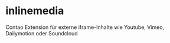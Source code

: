 inlinemedia
===========

Contao Extension für externe iframe-Inhalte wie Youtube, Vimeo, Dailymotion oder Soundcloud
